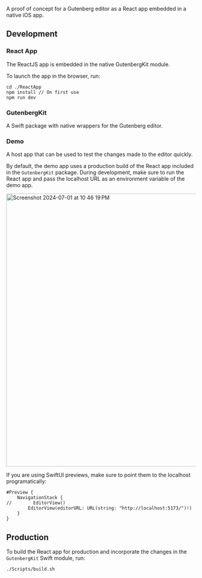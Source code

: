 A proof of concept for a Gutenberg editor as a React app embedded in a native iOS app.

## Development

### React App

The ReactJS app is embedded in the native GutenbergKit module.

To launch the app in the browser, run:

```
cd ./ReactApp
npm install // On first use
npm run dev
```

### GutenbergKit

A Swift package with native wrappers for the Gutenberg editor.

### Demo

A host app that can be used to test the changes made to the editor quickly. 

By default, the demo app uses a production build of the React app included in the `GutenbergKit` package. During development, make sure to run the React app and pass the localhost URL as an environment variable of the demo app.

<img width="725" alt="Screenshot 2024-07-01 at 10 46 19 PM" src="https://github.com/kean/GutenbergKit/assets/1567433/cdc8a28a-c621-4b8e-bc7a-31361694434c">

If you are using SwiftUI previews, make sure to point them to the localhost programatically:

```
#Preview {
    NavigationStack {
//        EditorView()
        EditorView(editorURL: URL(string: "http://localhost:5173/")!)
    }
}
```

## Production

To build the React app for production and incorporate the changes in the `GutenbergKit` Swift module, run:

```
./Scripts/build.sh
```
